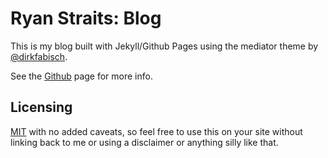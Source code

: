 Ryan Straits: Blog
========

This is my blog built with Jekyll/Github Pages using the mediator theme by [@dirkfabisch](https://twitter.com/dirkfabisch).

See the [Github](https://github.com/dirkfabisch/mediator/) page for more info.

Licensing
---------
[MIT](https://github.com/dirkfabisch/madiator/blob/master/LICENSE) with no added caveats, so feel free to use this on your site without linking back to me or using a disclaimer or anything silly like that.
